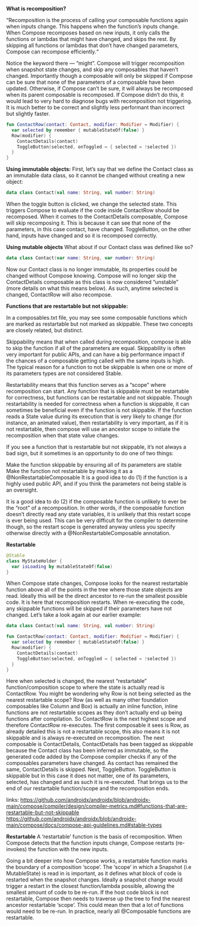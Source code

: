 **What is recomposition?**

“Recomposition is the process of calling your composable functions again when inputs change. This happens when the function’s inputs change. When Compose recomposes based on new inputs, it only calls the functions or lambdas that might have changed, and skips the rest. By skipping all functions or lambdas that don’t have changed parameters, Compose can recompose efficiently.“

Notice the keyword there — “might”. Compose will trigger recomposition when snapshot state changes, and skip any composables that haven’t changed. Importantly though a composable will only be skipped if Compose can be sure that none of the parameters of a composable have been updated. Otherwise, if Compose can’t be sure, it will always be recomposed when its parent composable is recomposed. If Compose didn’t do this, it would lead to very hard to diagnose bugs with recomposition not triggering. It is much better to be correct and slightly less performant than incorrect but slightly faster.
```kt
fun ContactRow(contact: Contact, modifier: Modifier = Modifier) {
  var selected by remember { mutableStateOf(false) }
  Row(modifier) {
    ContactDetails(contact)
    ToggleButton(selected, onToggled = { selected = !selected })
  }
}
```
**Using immutable objects:**
First, let’s say that we define the Contact class as an immutable data class, so it cannot be changed without creating a new object:
```kt
data class Contact(val name: String, val number: String)
```

When the toggle button is clicked, we change the selected state. This triggers Compose to evaluate if the code inside ContactRow should be recomposed. When it comes to the ContactDetails composable, Compose will skip recomposing it. This is because it can see that none of the parameters, in this case contact, have changed. ToggleButton, on the other hand, inputs have changed and so it is recomposed correctly.

**Using mutable objects**
What about if our Contact class was defined like so?

```kt
data class Contact(var name: String, var number: String)
```
Now our Contact class is no longer immutable, its properties could be changed without Compose knowing. Compose will no longer skip the ContactDetails composable as this class is now considered “unstable” (more details on what this means below). As such, anytime selected is changed, ContactRow will also recompose.



**Functions that are restartable but not skippable:**

In a composables.txt file, you may see some composable functions which are marked as restartable but not marked as skippable. These two concepts are closely related, but distinct.

Skippability means that when called during recomposition, compose is able to skip the function if all of the parameters are equal. Skippability is often very important for public APIs, and can have a big performance impact if the chances of a composable getting called with the same inputs is high. The typical reason for a function to not be skippable is when one or more of its parameters types are not considered Stable.

Restartability means that this function serves as a “scope” where recomposition can start. Any function that is skippable must be restartable for correctness, but functions can be restartable and not skippable. Though restartability is needed for correctness when a function is skippable, it can sometimes be beneficial even if the function is not skippable. If the function reads a State value during its execution that is very likely to change (for instance, an animated value), then restartability is very important, as if it is not restartable, then compose will use an ancestor scope to initiate the recomposition when that state value changes.

If you see a function that is restartable but not skippable, it’s not always a bad sign, but it sometimes is an opportunity to do one of two things:

Make the function skippable by ensuring all of its parameters are stable
Make the function not restartable by marking it as a @NonRestartableComposable
It is a good idea to do (1) if the function is a highly used public API, and if you think the parameters not being stable is an oversight.

It is a good idea to do (2) if the composable function is unlikely to ever be the “root” of a recomposition. In other words, if the composable function doesn’t directly read any state variables, it is unlikely that this restart scope is ever being used. This can be very difficult for the compiler to determine though, so the restart scope is generated anyway unless you specify otherwise directly with a @NonRestartableComposable annotation.



**Restartable**
```kt
@Stable
class MyStateHolder {
  var isLoading by mutableStateOf(false)
}
```
When Compose state changes, Compose looks for the nearest restartable function above all of the points in the tree where those state objects are read. Ideally this will be the direct ancestor to re-run the smallest possible code. It is here that recomposition restarts. When re-executing the code, any skippable functions will be skipped if their parameters have not changed. Let’s take a look again at our earlier example:
```kt
data class Contact(val name: String, val number: String)

fun ContactRow(contact: Contact, modifier: Modifier = Modifier) {
  var selected by remember { mutableStateOf(false) }
  Row(modifier) {
    ContactDetails(contact)
    ToggleButton(selected, onToggled = { selected = !selected })
  }
}
```
Here when selected is changed, the nearest “restartable” function/composition scope to where the state is actually read is ContactRow. You might be wondering why Row is not being selected as the nearest restartable scope? Row (as well as many other foundation composables like Column and Box) is actually an inline function, inline functions are not restartable scopes as they don’t actually end up being functions after compilation. So ContactRow is the next highest scope and therefore ContactRow re-executes. The first composable it sees is Row, as already detailed this is not a restartable scope, this also means it is not skippable and is always re-executed on recomposition. The next composable is ContactDetails, ContactDetails has been tagged as skippable because the Contact class has been inferred as immutable, so the generated code added by the Compose compiler checks if any of the composables parameters have changed. As contact has remained the same, ContactDetails is skipped. Next, ToggleButton. ToggleButton is skippable but in this case it does not matter, one of its parameters, selected, has changed and as such it is re-executed. That brings us to the end of our restartable function/scope and the recomposition ends.


links:
https://github.com/androidx/androidx/blob/androidx-main/compose/compiler/design/compiler-metrics.md#functions-that-are-restartable-but-not-skippable
https://github.com/androidx/androidx/blob/androidx-main/compose/docs/compose-api-guidelines.md#stable-types


**Restartable**
A ‘restartable’ function is the basis of recomposition. When Compose detects that the function inputs change, Compose restarts (re-invokes) the function with the new inputs.

Going a bit deeper into how Compose works, a restartable function marks the boundary of a composition ‘scope’. The ‘scope’ in which a Snapshot (i.e MutableState) is read in is important, as it defines what block of code is restarted when the snapshot changes. Ideally a snapshot change would trigger a restart in the closest function/lambda possible, allowing the smallest amount of code to be re-run. If the host code block is not restartable, Compose then needs to traverse up the tree to find the nearest ancestor restartable ‘scope’. This could mean then that a lot of functions would need to be re-run. In practice, nearly all @Composable functions are restartable.